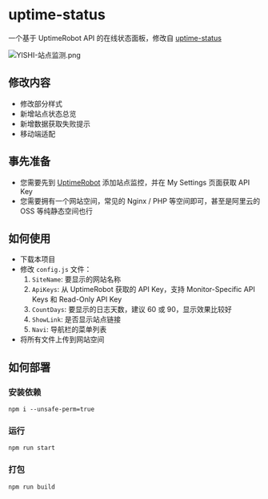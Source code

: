 # uptime-status

一个基于 UptimeRobot API 的在线状态面板，修改自 [uptime-status](https://github.com/yb/uptime-status)  

![YISHI-站点监测.png]([https://s2.loli.net/2022/07/21/Bq9sNMiT7DmvoLd.png](https://s2.loli.net/2022/12/11/pMeh8NHbTYiFrId.png))

## 修改内容

- 修改部分样式
- 新增站点状态总览
- 新增数据获取失败提示
- 移动端适配

## 事先准备

- 您需要先到 [UptimeRobot](https://uptimerobot.com/ "UptimeRobot") 添加站点监控，并在 My Settings 页面获取 API Key
- 您需要拥有一个网站空间，常见的 Nginx / PHP 等空间即可，甚至是阿里云的 OSS 等纯静态空间也行

## 如何使用

- 下载本项目
- 修改 `config.js` 文件：
   1. `SiteName`: 要显示的网站名称
   2. `ApiKeys`: 从 UptimeRobot 获取的 API Key，支持 Monitor-Specific API Keys 和 Read-Only API Key
   3. `CountDays`: 要显示的日志天数，建议 60 或 90，显示效果比较好
   4. `ShowLink`: 是否显示站点链接
   5. `Navi`: 导航栏的菜单列表
- 将所有文件上传到网站空间

## 如何部署

### 安装依赖

```
npm i --unsafe-perm=true
```

### 运行

```
npm run start
```

### 打包

```
npm run build
```
